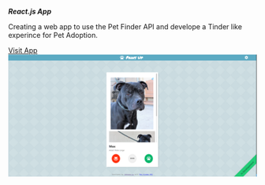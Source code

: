 ***React.js App***

Creating a web app to use the Pet Finder API and develope a Tinder like experince for Pet Adoption.


[Visit App](https://johnsonlu.dev/PawsUp/)
![Example Image](https://github.com/JohnsonLu3/PawsUp/blob/master/example_images/2020-01-08%2016_49_26-Window.png?raw=true")


